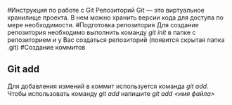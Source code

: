 #Инструкция по работе с Git
Репозиторий Git — это виртуальное хранилище проекта. В нем можно хранить версии кода для доступа по мере необходимости.
#Подготовка репозитория
Для создание репозитория необходимо выполнить команду *git init*  в папке с репозиторием и у Вас создаться репозиторий (появится скрытая папка .git)
#Создание коммитов
## Git add
 Для добавления измений в коммит используется команда *git add*. Чтобы использовать команду *git add* напишите *git add <имя файла>*
